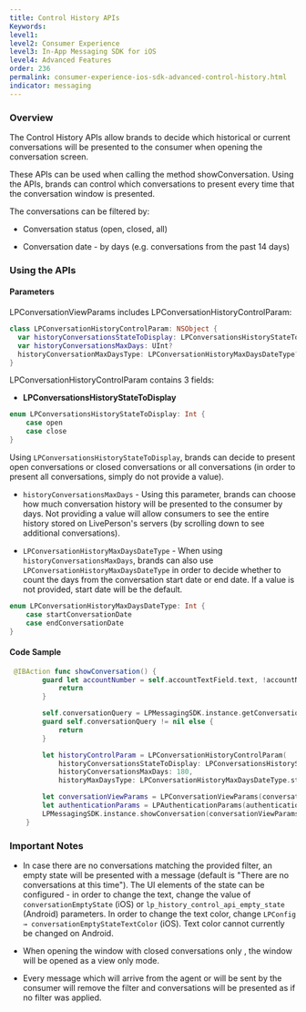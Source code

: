 ```yaml
---
title: Control History APIs
Keywords:
level1: 
level2: Consumer Experience
level3: In-App Messaging SDK for iOS
level4: Advanced Features
order: 236
permalink: consumer-experience-ios-sdk-advanced-control-history.html
indicator: messaging
---
```


### Overview

The Control History APIs allow brands to decide which historical or current conversations will be presented to the consumer when opening the conversation screen.

These APIs can be used when calling the method showConversation. Using the APIs, brands can control which conversations to present every time that the conversation window is presented.

The conversations can be filtered by:

* Conversation status (open, closed, all)

* Conversation date - by days (e.g. conversations from the past 14 days)


### Using the APIs

#### Parameters

LPConversationViewParams includes LPConversationHistoryControlParam:

```swift
class LPConversationHistoryControlParam: NSObject {
  var historyConversationsStateToDisplay: LPConversationsHistoryStateToDisplay?
  var historyConversationsMaxDays: UInt?
  historyConversationMaxDaysType: LPConversationHistoryMaxDaysDateType?
}
```
LPConversationHistoryControlParam contains 3 fields:
* **LPConversationsHistoryStateToDisplay**
```swift
enum LPConversationsHistoryStateToDisplay: Int {
    case open
    case close
}
```

Using `LPConversationsHistoryStateToDisplay`, brands can decide to present open conversations or closed conversations or all conversations (in order to present all conversations, simply do not provide a value).

* `historyConversationsMaxDays` - Using this parameter, brands can choose how much conversation history will be presented to the consumer by days. Not providing a value will allow consumers to see the entire history stored on LivePerson's servers (by scrolling down to see additional conversations).

* `LPConversationHistoryMaxDaysDateType` - When using `historyConversationsMaxDays`, brands can also use `LPConversationHistoryMaxDaysDateType` in order to decide whether to count the days from the conversation start date or end date. If a value is not provided, start date will be the default.

```swift
enum LPConversationHistoryMaxDaysDateType: Int {
    case startConversationDate
    case endConversationDate
}
```

#### Code Sample

```swift
 @IBAction func showConversation() {
        guard let accountNumber = self.accountTextField.text, !accountNumber.isEmpty else {
            return
        }

        self.conversationQuery = LPMessagingSDK.instance.getConversationBrandQuery(accountNumber)
        guard self.conversationQuery != nil else {
            return
        }

        let historyControlParam = LPConversationHistoryControlParam(
            historyConversationsStateToDisplay: LPConversationsHistoryStateToDisplay.open,
            historyConversationsMaxDays: 180,
            historyMaxDaysType: LPConversationHistoryMaxDaysDateType.startConversationDate)

        let conversationViewParams = LPConversationViewParams(conversationQuery: self.conversationQuery!, containerViewController: self, isViewOnly: false, conversationHistoryControlParam: historyControlParam)
        let authenticationParams = LPAuthenticationParams(authenticationCode: "zcKZeImY5h7xOVPj", jwt: nil, redirectURI: nil)
        LPMessagingSDK.instance.showConversation(conversationViewParams, authenticationParams: authenticationParams)
    }

```

### Important Notes

* In case there are no conversations matching the provided filter, an empty state will be presented with a message (default is "There are no conversations at this time"). The UI elements of the state can be configured - in order to change the text, change the value of `conversationEmptyState` (iOS) or `lp_history_control_api_empty_state` (Android) parameters. In order to change the text color, change `LPConfig → conversationEmptyStateTextColor` (iOS). Text color cannot currently be changed on Android.

* When opening the window with closed conversations only , the window will be opened as a view only mode.

* Every message which will arrive from the agent or will be sent by the consumer will remove the filter and conversations will be presented as if no filter was applied.
